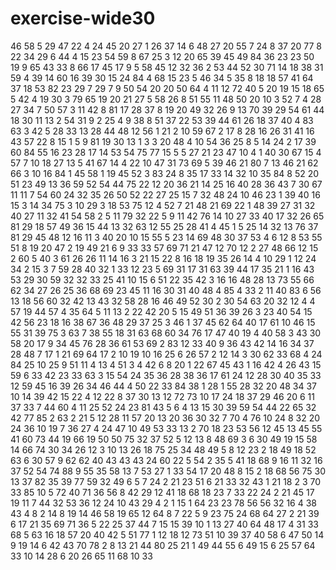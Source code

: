 # exercise-wide30
46
58
5
29
47
22
4
24
45
20
27
1
26
37
14
6
48
27
20
55
7
24
8
37
20
77
8
22
34
29
6
44
4
15
23
54
59
8
67
25
3
12
20
65
39
45
49
84
36
23
23
50
19
9
65
43
33
8
66
17
45
17
9
5
58
45
12
32
36
2
53
44
52
30
71
14
18
38
31
59
4
39
14
60
16
39
30
15
24
84
4
68
15
23
5
46
34
5
35
8
18
18
57
41
64
37
18
53
82
23
29
7
29
7
9
50
54
20
20
50
64
4
11
12
72
40
5
20
19
15
18
65
5
42
4
19
30
3
79
65
19
20
21
27
5
58
26
8
51
55
11
48
50
20
10
3
52
7
4
28
27
34
7
50
57
3
11
42
8
81
17
28
37
8
19
20
49
32
26
9
13
70
39
29
54
61
44
18
30
11
13
2
54
31
9
2
25
4
9
38
8
51
37
22
53
39
44
61
26
18
37
40
4
83
63
3
42
5
28
33
13
28
44
48
12
56
1
21
2
10
59
67
2
17
8
28
16
26
31
41
16
43
57
22
8
15
1
5
9
81
19
30
13
1
3
3
20
48
4
10
54
36
25
8
5
14
24
2
17
39
60
84
55
16
23
28
17
14
53
54
75
77
15
5
5
27
21
23
47
10
4
1
40
30
67
15
4
57
7
10
18
27
13
5
41
67
14
4
22
10
47
31
73
69
5
39
46
21
80
7
13
46
21
62
66
3
10
16
84
1
45
58
1
19
45
52
3
83
24
8
35
17
33
14
32
10
35
84
8
52
20
51
23
49
13
36
59
52
54
44
75
22
12
20
36
21
14
25
16
40
28
36
43
7
30
67
11
11
7
54
60
24
32
35
26
50
52
22
27
25
15
7
32
48
24
10
46
23
1
39
40
16
15
3
14
34
75
3
10
29
3
18
53
75
12
4
52
7
21
48
21
69
22
1
48
39
27
31
32
40
27
11
32
41
54
58
2
5
11
79
32
22
5
9
11
42
76
14
10
27
33
40
17
32
26
65
81
29
18
57
49
36
15
44
13
32
63
12
55
25
28
41
4
45
1
5
25
14
32
13
76
37
81
29
45
48
12
16
11
3
40
20
10
15
55
5
23
14
69
48
30
37
53
4
6
12
8
53
55
51
8
19
20
47
2
19
49
21
6
9
33
33
57
69
71
21
47
12
70
12
2
27
48
66
12
15
2
60
5
40
3
61
26
26
11
14
16
3
21
15
22
8
16
18
19
35
26
14
4
10
29
1
12
24
34
2
15
3
7
59
28
40
32
1
33
12
23
5
69
31
17
31
63
39
44
17
35
21
1
16
43
53
29
30
59
32
32
33
25
41
10
15
6
51
22
35
42
3
16
16
48
28
13
73
55
66
62
34
27
26
25
36
68
69
23
45
11
16
30
31
40
48
4
85
4
33
2
11
40
83
6
56
13
18
56
60
32
42
13
43
32
58
28
16
46
49
52
30
2
30
54
63
20
32
12
4
4
57
19
44
57
4
35
64
5
11
13
2
22
42
20
5
15
49
51
36
39
26
3
23
40
54
15
42
56
23
18
16
38
67
36
48
29
37
25
3
46
1
37
45
62
64
40
17
61
10
46
15
55
31
39
75
3
63
7
38
55
18
31
63
68
60
34
76
17
47
40
19
4
40
58
3
43
30
58
20
17
9
34
45
76
28
36
61
53
69
2
83
12
33
40
9
36
43
42
14
16
34
37
28
48
7
17
1
21
69
64
17
2
10
19
10
16
25
6
26
57
2
12
14
3
30
62
33
68
4
24
84
25
10
25
9
51
11
4
13
4
51
3
4
42
6
8
20
1
22
67
45
43
1
16
42
4
26
43
15
59
6
33
42
23
33
63
3
15
54
24
35
36
28
38
36
17
61
24
12
28
30
40
35
33
12
59
45
16
39
26
34
46
44
4
50
22
33
84
38
1
28
1
55
28
32
20
48
34
37
10
14
39
42
15
22
4
12
22
8
37
30
13
12
72
73
10
17
24
18
37
29
46
20
6
11
37
33
7
44
60
4
11
25
52
24
23
81
43
5
6
4
13
15
30
39
59
54
44
22
65
32
42
77
85
2
63
2
21
5
12
28
11
57
20
13
20
36
30
32
7
70
4
76
10
24
8
32
20
24
36
10
19
7
36
27
4
24
47
10
49
53
33
13
2
70
18
23
53
56
12
45
13
45
55
41
60
73
44
19
66
19
50
50
75
32
37
52
5
12
13
8
48
69
3
6
30
49
19
15
58
14
66
74
30
34
26
12
3
10
13
26
18
75
25
34
48
49
5
8
12
23
2
18
49
18
52
63
6
30
57
9
62
62
40
43
43
43
24
60
22
5
54
2
35
5
41
18
68
9
16
11
32
16
37
52
54
74
88
9
55
35
58
13
7
53
27
1
33
54
17
20
48
8
15
2
18
68
56
75
30
13
37
82
35
39
77
59
32
49
6
5
7
24
2
21
23
51
6
21
33
32
43
1
21
18
2
3
70
33
85
10
5
72
40
71
36
56
8
42
29
12
41
18
68
18
23
7
33
22
24
2
21
45
17
19
11
7
44
32
53
36
12
24
10
43
29
4
2
1
15
1
64
23
23
78
56
56
32
16
4
38
43
4
8
2
14
8
19
14
46
58
19
65
12
64
8
7
22
5
9
23
75
24
68
64
27
2
21
39
6
17
21
35
69
71
36
5
22
25
37
44
7
15
15
39
10
1
13
27
40
64
48
17
4
31
33
68
5
63
16
18
57
20
40
42
5
51
77
1
12
18
12
73
51
10
39
37
40
58
6
47
50
14
9
19
14
6
42
43
70
78
2
8
13
21
44
80
25
21
1
49
44
55
6
49
15
6
25
57
64
33
10
14
28
6
20
26
65
11
68
10
33
